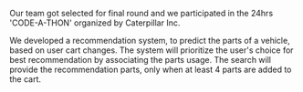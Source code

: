 Our team got selected for final round and we participated in the 24hrs 'CODE-A-THON' organized by Caterpillar Inc.

We developed a recommendation system, to predict the parts of a vehicle, based on user cart changes. The system will prioritize the user's choice for best recommendation by associating the parts usage.
The search will provide the recommendation parts, only when at least 4 parts are added to the cart.

  



